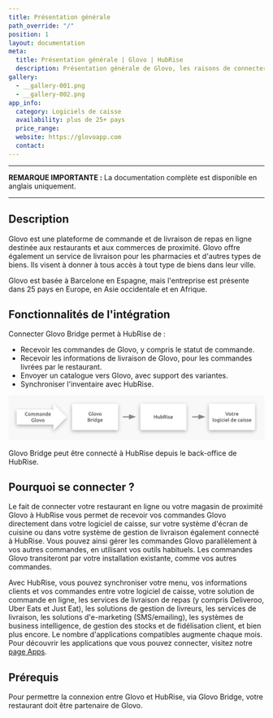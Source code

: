 ```yaml
---
title: Présentation générale
path_override: "/"
position: 1
layout: documentation
meta:
  title: Présentation générale | Glovo | HubRise
  description: Présentation générale de Glovo, les raisons de connecter Glovo à HubRise et les fonctionnalités de l'intégration avec HubRise.
gallery:
  - __gallery-001.png
  - __gallery-002.png
app_info:
  category: Logiciels de caisse
  availability: plus de 25+ pays
  price_range:
  website: https://glovoapp.com
  contact:
---
```


---

**REMARQUE IMPORTANTE :** La documentation complète est disponible <Link href="/apps/glovo">en anglais uniquement</Link>.

---

## Description

Glovo est une plateforme de commande et de livraison de repas en ligne destinée aux restaurants et aux commerces de proximité. Glovo offre également un service de livraison pour les pharmacies et d'autres types de biens. Ils visent à donner à tous accès à tout type de biens dans leur ville.

Glovo est basée à Barcelone en Espagne, mais l'entreprise est présente dans 25 pays en Europe, en Asie occidentale et en Afrique.

## Fonctionnalités de l'intégration

Connecter Glovo Bridge permet à HubRise de :

- Recevoir les commandes de Glovo, y compris le statut de commande.
- Recevoir les informations de livraison de Glovo, pour les commandes livrées par le restaurant.
- Envoyer un catalogue vers Glovo, avec support des variantes.
- Synchroniser l'inventaire avec HubRise.

![Schéma du flux de connexion entre Glovo, Glovo Bridge et HubRise](./images/000-2x-glovo-connection-diagram.png)

Glovo Bridge peut être connecté à HubRise depuis le back-office de HubRise.

## Pourquoi se connecter ?

Le fait de connecter votre restaurant en ligne ou votre magasin de proximité Glovo à HubRise vous permet de recevoir vos commandes Glovo directement dans votre logiciel de caisse, sur votre système d'écran de cuisine ou dans votre système de gestion de livraison également connecté à HubRise. Vous pouvez ainsi gérer les commandes Glovo parallèlement à vos autres commandes, en utilisant vos outils habituels. Les commandes Glovo transiteront par votre installation existante, comme vos autres commandes.

Avec HubRise, vous pouvez synchroniser votre menu, vos informations clients et vos commandes entre votre logiciel de caisse, votre solution de commande en ligne, les services de livraison de repas (y compris Deliveroo, Uber Eats et Just Eat), les solutions de gestion de livreurs, les services de livraison, les solutions d'e-marketing (SMS/emailing), les systèmes de business intelligence, de gestion des stocks et de fidélisation client, et bien plus encore. Le nombre d'applications compatibles augmente chaque mois. Pour découvrir les applications que vous pouvez connecter, visitez notre [page Apps](/apps).

## Prérequis

Pour permettre la connexion entre Glovo et HubRise, via Glovo Bridge, votre restaurant doit être partenaire de Glovo.

